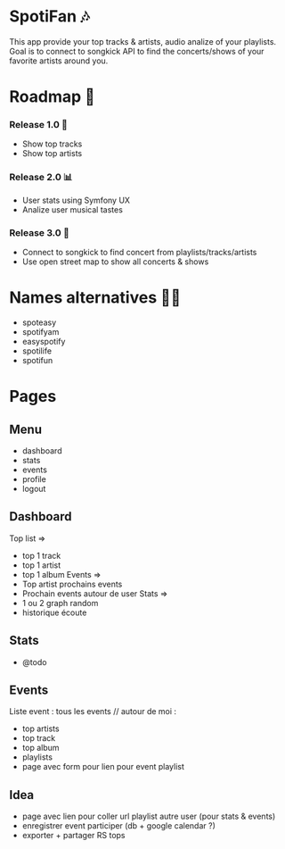 # SpotiFan 🎶
This app provide your top tracks & artists, audio analize of your playlists.
Goal is to connect to songkick API to find the concerts/shows of your favorite artists around you.

# Roadmap 📆

### Release 1.0 🎵
- Show top tracks
- Show top artists

### Release 2.0 📊
- User stats using Symfony UX
- Analize user musical tastes

### Release 3.0 🥳
- Connect to songkick to find concert from playlists/tracks/artists
- Use open street map to show all concerts & shows

# Names alternatives 🤷‍♂️
- spoteasy
- spotifyam
- easyspotify
- spotilife
- spotifun

# Pages

## Menu
- dashboard
- stats
- events
- profile
- logout

## Dashboard
Top list =>
- top 1 track
- top 1 artist
- top 1 album
Events =>
- Top artist prochains events
- Prochain events autour de user
Stats =>
- 1 ou 2 graph random
- historique écoute

## Stats
- @todo

## Events
Liste event : tous les events // autour de moi :
- top artists
- top track
- top album
- playlists
- page avec form pour lien pour event playlist

## Idea
- page avec lien pour coller url playlist autre user (pour stats & events)
- enregistrer event participer (db + google calendar ?)
- exporter + partager RS tops
